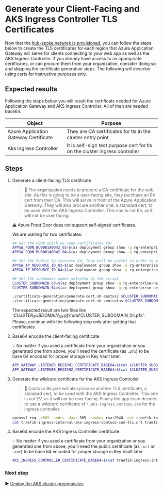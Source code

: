 # Generate your Client-Facing and AKS Ingress Controller TLS Certificates

Now that the [hub-spoke network is provisioned](./03-networking.md), you can follow the steps below to create the TLS certificates for each region that Azure Application Gateway will serve for clients connecting to your web app as well as the AKS Ingress Controller. If you already have access to an appropriate certificates, or can procure them from your organization, consider doing so and skipping the certificate generation steps. The following will describe using certs for instructive purposes only.

## Expected results

Following the steps below you will result the certificate needed for Azure Application Gateway and AKS Ingress Controller. All of then are needed base64.

| Object                                | Purpose                                                                     |
| ------------------------------------- | --------------------------------------------------------------------------- |
| Azure Application Gateway Certificate | They are CA certificates for tls in the cluster entry point                 |
| Aks ingress Controller                | It is self-sign test purpose cert for tls on the cluster ingress controller |

## Steps

1. Generate a client-facing TLS certificate

   > :book: The organization needs to procure a CA certificate for the web site. As this is going to be a user-facing site, they purchase an EV cert from their CA. This will serve in front of the Azure Application Gateway. They will also procure another one, a standard cert, to be used with the AKS Ingress Controller. This one is not EV, as it will not be user facing.

   :warning: Azure Front Door does not support self-signed certificates.

   We are waiting for two certificates:

   ```bash
   ## Get the FQDN which we need certificates for
   APPGW_FQDN_BU0001A0042_03=$(az deployment group show -g rg-enterprise-networking-spokes -n  spoke-BU0001A0042-03 --query properties.outputs.appGwFqdn.value -o tsv)
   APPGW_FQDN_BU0001A0042_04=$(az deployment group show -g rg-enterprise-networking-spokes -n  spoke-BU0001A0042-04 --query properties.outputs.appGwFqdn.value -o tsv)

   ## Get the Public Ip resource Id. They will be useful in order to generate the certificates base on them.
   APPGW_IP_RESOURCE_ID_03=$(az deployment group show -g rg-enterprise-networking-spokes -n  spoke-BU0001A0042-03 --query properties.outputs.appGatewayPublicIp.value -o tsv)
   APPGW_IP_RESOURCE_ID_04=$(az deployment group show -g rg-enterprise-networking-spokes -n  spoke-BU0001A0042-04 --query properties.outputs.appGatewayPublicIp.value -o tsv)

   ## Get the subdomain names selected by the script
   CLUSTER_SUBDOMAIN_03=$(az deployment group show -g rg-enterprise-networking-spokes -n  spoke-BU0001A0042-03 --query properties.outputs.subdomainName.value -o tsv)
   CLUSTER_SUBDOMAIN_04=$(az deployment group show -g rg-enterprise-networking-spokes -n  spoke-BU0001A0042-04 --query properties.outputs.subdomainName.value -o tsv)
   ```

   ```bash
   ./certificate-generation/generate-cert.sh eastus2 $CLUSTER_SUBDOMAIN_03 $APPGW_FQDN_BU0001A0042_03 $APPGW_IP_RESOURCE_ID_03
   ./certificate-generation/generate-cert.sh centralus $CLUSTER_SUBDOMAIN_04 $APPGW_FQDN_BU0001A0042_04 $APPGW_IP_RESOURCE_ID_04
   ```

   The expected result are two files like '$CLUSTER_SUBDOMAIN_03.pfx' and '$CLUSTER_SUBDOMAIN_04.pfx'.
   Please, continue with the following step only after getting that certificates.

1. Base64 encode the client-facing certificate

   :bulb: No matter if you used a certificate from your organization or you generated one from above, you'll need the certificate (as `.pfx`) to be base 64 encoded for proper storage in Key Vault later.

   ```bash
   APP_GATEWAY_LISTENER_REGION1_CERTIFICATE_BASE64=$(cat $CLUSTER_SUBDOMAIN_03.pfx | base64 | tr -d '\n')
   APP_GATEWAY_LISTENER_REGION2_CERTIFICATE_BASE64=$(cat $CLUSTER_SUBDOMAIN_04.pfx | base64 | tr -d '\n')
   ```

1. Generate the wildcard certificate for the AKS Ingress Controller

   > :book: Contoso Bicycle will also procure another TLS certificate, a standard cert, to be used with the AKS Ingress Controller. This one is not EV, as it will not be user facing. Finally the app team decides to use a wildcard certificate of `*.aks-ingress.contoso.com` for the ingress controller.

   ```bash
   openssl req -x509 -nodes -days 365 -newkey rsa:2048 -out traefik-ingress-internal-aks-ingress-contoso-com-tls.crt -keyout traefik-ingress-internal-aks-ingress-contoso-com-tls.key -subj "/CN=*.aks-ingress.contoso.com/O=Contoso Aks Ingress"
   cat traefik-ingress-internal-aks-ingress-contoso-com-tls.crt traefik-ingress-internal-aks-ingress-contoso-com-tls.key > traefik-ingress-internal-aks-ingress-contoso-com-tls.pem
   ```

1. Base64 encode the AKS Ingress Controller certificate

   :bulb: No matter if you used a certificate from your organization or you generated one from above, you'll need the public certificate (as `.crt` or `.cer`) to be base 64 encoded for proper storage in Key Vault later.

   ```bash
   AKS_INGRESS_CONTROLLER_CERTIFICATE_BASE64=$(cat traefik-ingress-internal-aks-ingress-contoso-com-tls.crt | base64 | tr -d '\n')
   ```

### Next step

:arrow_forward: [Deploy the AKS cluster prerequisites](./05-cluster-prerequisites.md)

